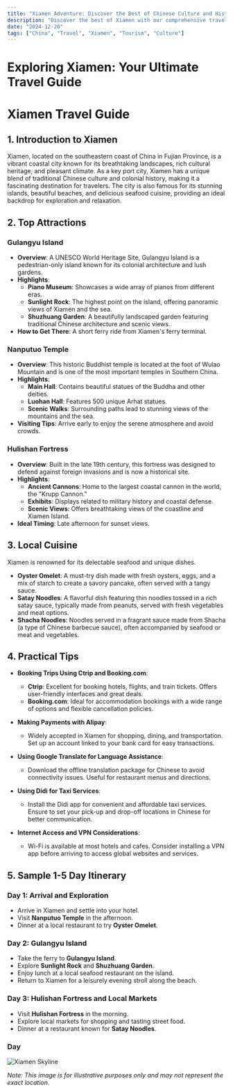 ```yaml
---
title: "Xiamen Adventure: Discover the Best of Chinese Culture and History"
description: "Discover the best of Xiamen with our comprehensive travel guide. Explore top attractions, savor local cuisine, and get insider tips for an unforgettable Chinese adventure."
date: "2024-12-20"
tags: ["China", "Travel", "Xiamen", "Tourism", "Culture"]
---
```


# Exploring Xiamen: Your Ultimate Travel Guide

# Xiamen Travel Guide

## 1. Introduction to Xiamen
Xiamen, located on the southeastern coast of China in Fujian Province, is a vibrant coastal city known for its breathtaking landscapes, rich cultural heritage, and pleasant climate. As a key port city, Xiamen has a unique blend of traditional Chinese culture and colonial history, making it a fascinating destination for travelers. The city is also famous for its stunning islands, beautiful beaches, and delicious seafood cuisine, providing an ideal backdrop for exploration and relaxation.

## 2. Top Attractions

### Gulangyu Island
- **Overview**: A UNESCO World Heritage Site, Gulangyu Island is a pedestrian-only island known for its colonial architecture and lush gardens.
- **Highlights**:
  - **Piano Museum**: Showcases a wide array of pianos from different eras.
  - **Sunlight Rock**: The highest point on the island, offering panoramic views of Xiamen and the sea.
  - **Shuzhuang Garden**: A beautifully landscaped garden featuring traditional Chinese architecture and scenic views.
- **How to Get There**: A short ferry ride from Xiamen's ferry terminal.

### Nanputuo Temple
- **Overview**: This historic Buddhist temple is located at the foot of Wulao Mountain and is one of the most important temples in Southern China.
- **Highlights**:
  - **Main Hall**: Contains beautiful statues of the Buddha and other deities.
  - **Luohan Hall**: Features 500 unique Arhat statues.
  - **Scenic Walks**: Surrounding paths lead to stunning views of the mountains and the sea.
- **Visiting Tips**: Arrive early to enjoy the serene atmosphere and avoid crowds.

### Hulishan Fortress
- **Overview**: Built in the late 19th century, this fortress was designed to defend against foreign invasions and is now a historical site.
- **Highlights**:
  - **Ancient Cannons**: Home to the largest coastal cannon in the world, the "Krupp Cannon."
  - **Exhibits**: Displays related to military history and coastal defense.
  - **Scenic Views**: Offers breathtaking views of the coastline and Xiamen Island.
- **Ideal Timing**: Late afternoon for sunset views.

## 3. Local Cuisine
Xiamen is renowned for its delectable seafood and unique dishes.

- **Oyster Omelet**: A must-try dish made with fresh oysters, eggs, and a mix of starch to create a savory pancake, often served with a tangy sauce.
- **Satay Noodles**: A flavorful dish featuring thin noodles tossed in a rich satay sauce, typically made from peanuts, served with fresh vegetables and meat options.
- **Shacha Noodles**: Noodles served in a fragrant sauce made from Shacha (a type of Chinese barbecue sauce), often accompanied by seafood or meat and vegetables.

## 4. Practical Tips

- **Booking Trips Using Ctrip and Booking.com**:
  - **Ctrip**: Excellent for booking hotels, flights, and train tickets. Offers user-friendly interfaces and great deals.
  - **Booking.com**: Ideal for accommodation bookings with a wide range of options and flexible cancellation policies.

- **Making Payments with Alipay**:
  - Widely accepted in Xiamen for shopping, dining, and transportation. Set up an account linked to your bank card for easy transactions.

- **Using Google Translate for Language Assistance**:
  - Download the offline translation package for Chinese to avoid connectivity issues. Useful for restaurant menus and directions.

- **Using Didi for Taxi Services**:
  - Install the Didi app for convenient and affordable taxi services. Ensure to set your pick-up and drop-off locations in Chinese for better communication.

- **Internet Access and VPN Considerations**:
  - Wi-Fi is available at most hotels and cafes. Consider installing a VPN app before arriving to access global websites and services.

## 5. Sample 1-5 Day Itinerary

### Day 1: Arrival and Exploration
- Arrive in Xiamen and settle into your hotel.
- Visit **Nanputuo Temple** in the afternoon.
- Dinner at a local restaurant to try **Oyster Omelet**.

### Day 2: Gulangyu Island
- Take the ferry to **Gulangyu Island**.
- Explore **Sunlight Rock** and **Shuzhuang Garden**.
- Enjoy lunch at a local seafood restaurant on the island.
- Return to Xiamen for a leisurely evening stroll along the beach.

### Day 3: Hulishan Fortress and Local Markets
- Visit **Hulishan Fortress** in the morning.
- Explore local markets for shopping and tasting street food.
- Dinner at a restaurant known for **Satay Noodles**.

### Day

<img src="https://source.unsplash.com/1600x900/?Xiamen,cityscape" alt="Xiamen Skyline" loading="lazy">

*Note: This image is for illustrative purposes only and may not represent the exact location.*

